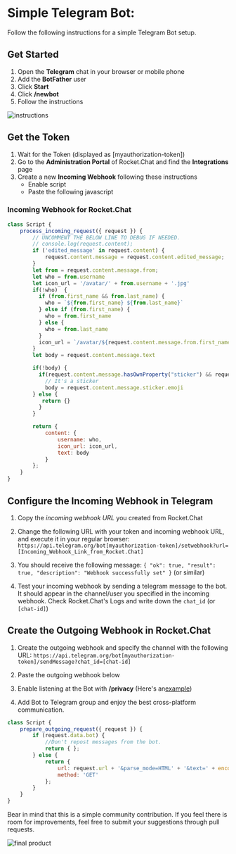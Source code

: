 # Simple Telegram Bot:

Follow the following instructions for a simple Telegram Bot setup.

## Get Started

1. Open the **Telegram** chat in your browser or mobile phone
2. Add the **BotFather** user
3. Click **Start**
4. Click **/newbot**
5. Follow the instructions

![instructions](http://i.imgur.com/8y9SG49.jpg?1)

## Get the Token

1. Wait for the Token (displayed as [myauthorization-token])
2. Go to the **Administration Portal** of Rocket.Chat and find the **Integrations** page
3. Create a new **Incoming Webhook** following these instructions
    - Enable script
    - Paste the following javascript

### Incoming Webhook for Rocket.Chat

```javascript
class Script {
    process_incoming_request({ request }) {
        // UNCOMMENT THE BELOW LINE TO DEBUG IF NEEDED.
        // console.log(request.content);
        if ('edited_message' in request.content) {
            request.content.message = request.content.edited_message;
        }
        let from = request.content.message.from;
        let who = from.username
        let icon_url = '/avatar/' + from.username + '.jpg'
        if(!who)  {
          if (from.first_name && from.last_name) {
            who = `${from.first_name} ${from.last_name}`
          } else if (from.first_name) {
            who = from.first_name
          } else {
            who = from.last_name
          }
          icon_url = `/avatar/${request.content.message.from.first_name}.jpg`
        }
        let body = request.content.message.text

        if(!body) {
          if(request.content.message.hasOwnProperty("sticker") && request.content.message.sticker.emoji) {
            // It's a sticker
            body = request.content.message.sticker.emoji
        } else {
           return {}
          }
        }

        return {
            content: {
                username: who,
                icon_url: icon_url,
                text: body
            }
        };
    }
}
```

## Configure the Incoming Webhook in Telegram

1. Copy the _incoming webhook URL_ you created from Rocket.Chat

2. Change the following URL with your token and incoming webhook URL, and execute it in your regular browser:
`https://api.telegram.org/bot[myauthorization-token]/setwebhook?url=[Incoming_Webhook_Link_from_Rocket.Chat]`

3. You should receive the following message:
`{ "ok": true, "result": true, "description": "Webhook successfully set" }` (or similar)

4. Test your incoming webhook by sending a telegram message to the bot. It should appear in the channel/user you specified in the incoming webhook. Check Rocket.Chat's Logs and write down the `chat_id` (or `[chat-id]`)

## Create the Outgoing Webhook in Rocket.Chat

1. Create the outgoing webhook and specify the channel with the following URL: `https://api.telegram.org/bot[myauthorization-token]/sendMessage?chat_id=[chat-id]`

2. Paste the outgoing webhook below

3. Enable listening at the Bot with **/privacy** (Here's an[example](http://i.imgur.com/xSjdAAy.jpg?1))

4. Add Bot to Telegram group and enjoy the best cross-platform communication.

```javascript
class Script {
    prepare_outgoing_request({ request }) {
        if (request.data.bot) {
            //Don't repost messages from the bot.
            return { };
        } else {
            return {
                url: request.url + '&parse_mode=HTML' + '&text=' + encodeURIComponent('<b>' + request.data.user_name+ '</b>: ' + request.data.text),
                method: 'GET'
            };
        }
    }
}
```

Bear in mind that this is a simple community contribution. If you feel there is room for improvements, feel free to submit your suggestions through pull requests.

![final product](http://i.imgur.com/LqpqUC8.jpg?1)
